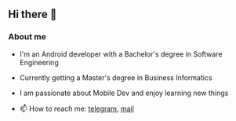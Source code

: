 ## Hi there 👋

### About me
- I'm an Android developer with a Bachelor's degree in Software Engineering
- Currently getting a Master's degree in Business Informatics
- I am passionate about Mobile Dev and enjoy learning new things

- 📫 How to reach me: [telegram](https://t.me/ka_rine_s), [mail](mailto:karina-samsonova-2002@mail.ru)
